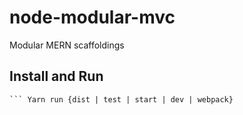 # node-modular-mvc
Modular MERN scaffoldings

## Install and Run

``` Yarn install
``` Yarn run {dist | test | start | dev | webpack}

